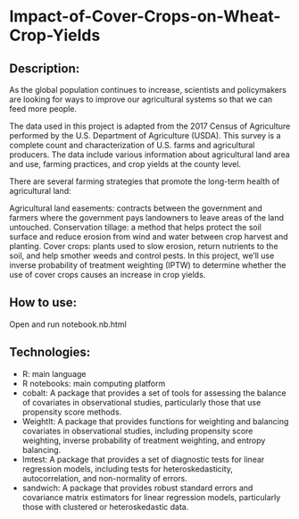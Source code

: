 # Impact-of-Cover-Crops-on-Wheat-Crop-Yields

## Description: 
As the global population continues to increase, scientists and policymakers are looking for ways to improve our agricultural systems so that we can feed more people.

The data used in this project is adapted from the 2017 Census of Agriculture performed by the U.S. Department of Agriculture (USDA). This survey is a complete count and characterization of U.S. farms and agricultural producers. The data include various information about agricultural land area and use, farming practices, and crop yields at the county level.

There are several farming strategies that promote the long-term health of agricultural land:

Agricultural land easements: contracts between the government and farmers where the government pays landowners to leave areas of the land untouched.
Conservation tillage: a method that helps protect the soil surface and reduce erosion from wind and water between crop harvest and planting.
Cover crops: plants used to slow erosion, return nutrients to the soil, and help smother weeds and control pests.
In this project, we’ll use inverse probability of treatment weighting (IPTW) to determine whether the use of cover crops causes an increase in crop yields.

## How to use: 
Open and run notebook.nb.html

## Technologies: 
- R: main language
- R notebooks: main computing platform
- cobalt: A package that provides a set of tools for assessing the balance of covariates in observational studies, particularly those that use propensity score methods.
- WeightIt: A package that provides functions for weighting and balancing covariates in observational studies, including propensity score weighting, inverse probability of treatment weighting, and entropy balancing.
- lmtest: A package that provides a set of diagnostic tests for linear regression models, including tests for heteroskedasticity, autocorrelation, and non-normality of errors.
- sandwich: A package that provides robust standard errors and covariance matrix estimators for linear regression models, particularly those with clustered or heteroskedastic data.
